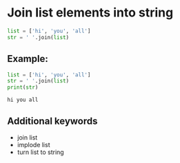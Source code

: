 # Join list elements into string

```python
list = ['hi', 'you', 'all']
str = ' '.join(list)
```


## Example: 
```python
list = ['hi', 'you', 'all']
str = ' '.join(list)
print(str)
```
```
hi you all

```

## Additional keywords
- join list
- implode list
- turn list to string
